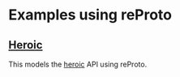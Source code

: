 # Examples using reProto

## [Heroic](heroic)

This models the [heroic][heroic] API using reProto.

[heroic]: https://github.com/spotify/heroic
